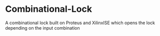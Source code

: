 # Combinational-Lock
A combinational lock built on Proteus and XilinxISE which opens the lock depending on the input combination
